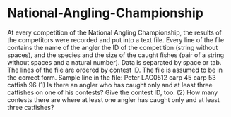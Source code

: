 # National-Angling-Championship
At every competition of the National Angling Championship, the results of the
competitors were recorded and put into a text file. Every line of the file contains the name
of the angler the ID of the competition (string without spaces), and the species and the
size of the caught fishes (pair of a string without spaces and a natural number). Data is
separated by space or tab. The lines of the file are ordered by contest ID. The file is
assumed to be in the correct form. Sample line in the file:
Peter LAC0512 carp 45 carp 53 catfish 96
(1) Is there an angler who has caught only and at least three catfishes on one of his
contests? Give the contest ID, too.
(2) How many contests there are where at least one angler has caught only and at least
three catfishes?
